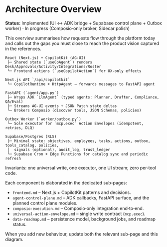 # Architecture Overview

**Status:** Implemented (UI ↔ ADK bridge + Supabase control plane + Outbox worker)
· In progress (Composio‑only broker, Sidecar polish)

This overview summarises how requests flow through the platform today and calls out the
gaps you must close to reach the product vision captured in the references.

```
React (Next.js) + CopilotKit (AG‑UI)
 ├─ Shared state (`useCoAgent`) renders Desk/Approvals/Activity/Integrations/Roster
 └─ Frontend actions (`useCopilotAction`) for UX‑only effects

Next.js API `/api/copilotkit`
 └─ CopilotRuntime + HttpAgent → forwards messages to FastAPI agent

FastAPI (`agent/app.py`)
 ├─ Wraps ADK `LlmAgent` (typed agents: Planner, Drafter, Compliance, QA/Eval)
 ├─ Streams AG‑UI events + JSON Patch state deltas
 └─ Brokers Composio (discover tools, JSON Schemas, policies)

Outbox Worker (`worker/outbox.py`)
 └─ Sole executor for `mcp.exec` Action Envelopes (idempotent, retries, DLQ)

Supabase/Postgres (RLS)
 ├─ Minimal state: objectives, employees, tasks, actions, outbox, tools_catalog, policies,
 │  signals (optional), audit_log, trust_ledger
 └─ Supabase Cron + Edge Functions for catalog sync and periodic refresh
```

Invariants: one universal write, one executor, one UI stream; zero per‑tool code.

Each component is elaborated in the dedicated sub-pages:

- `frontend.md` – Next.js + CopilotKit patterns and decisions.
- `agent-control-plane.md` – ADK callbacks, FastAPI surface, and the planned control
  plane modules.
- `composio-execution.md` – Composio‑only integration end‑to‑end.
- `universal-action-envelope.md` – single write contract (`mcp.exec`).
- `data-roadmap.md` – persistence model, background jobs, and roadmap status.

When you add new behaviour, update both the relevant sub-page and this diagram.
